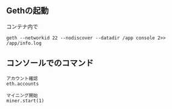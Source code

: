 ## Gethの起動
コンテナ内で
```
geth --networkid 22 --nodiscover --datadir /app console 2>> /app/info.log
```

## コンソールでのコマンド
```
アカウント確認
eth.accounts
```

```
マイニング開始
miner.start(1)
```
